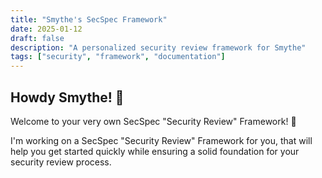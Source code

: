 ```yaml
---
title: "Smythe's SecSpec Framework"
date: 2025-01-12
draft: false
description: "A personalized security review framework for Smythe"
tags: ["security", "framework", "documentation"]
---
```


## Howdy Smythe! 👋

Welcome to your very own SecSpec "Security Review" Framework! :tada:

I'm working on a SecSpec "Security Review" Framework for you, that will help you get started quickly while ensuring a solid foundation for your security review process.
